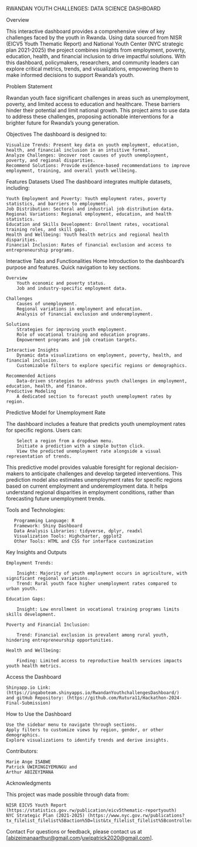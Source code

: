 RWANDAN YOUTH CHALLENGES: DATA SCIENCE DASHBOARD

Overview

This interactive dashboard provides a comprehensive view of key challenges faced by the youth in Rwanda. Using data sourced from NISR (EICV5 Youth Thematic Report) and National Youth Center (NYC strategic plan 2021-2025) the project combines insights from employment, poverty, education, health, and financial inclusion to drive impactful solutions.
With this dashboard, policymakers, researchers, and community leaders can explore critical metrics, trends, and visualizations, empowering them to make informed decisions to support Rwanda’s youth.


Problem Statement

Rwandan youth face significant challenges in areas such as unemployment, poverty, and limited access to education and healthcare. These barriers hinder their potential and limit national growth. This project aims to use data to address these challenges, proposing actionable interventions for a brighter future for Rwanda’s young generation.

Objectives
The dashboard is designed to:

    Visualize Trends: Present key data on youth employment, education, health, and financial inclusion in an intuitive format.
    Analyze Challenges: Uncover root causes of youth unemployment, poverty, and regional disparities.
    Recommend Solutions: Provide evidence-based recommendations to improve employment, training, and overall youth wellbeing.



Features
   Datasets Used
   The dashboard integrates multiple datasets, including:
   
    Youth Employment and Poverty: Youth employment rates, poverty statistics, and barriers to employment.
    Job Distribution: Sectoral and industrial job distribution data.
    Regional Variations: Regional employment, education, and health statistics.
    Education and Skills Development: Enrollment rates, vocational training roles, and skill gaps.
    Health and Wellbeing: Youth health metrics and regional health disparities.
    Financial Inclusion: Rates of financial exclusion and access to entrepreneurship programs.

Interactive Tabs and Functionalities
    Home
        Introduction to the dashboard’s purpose and features.
        Quick navigation to key sections.

    Overview
        Youth economic and poverty status.
        Job and industry-specific employment data.

    Challenges
        Causes of unemployment.
        Regional variations in employment and education.
        Analysis of financial exclusion and underemployment.

    Solutions
        Strategies for improving youth employment.
        Role of vocational training and education programs.
        Empowerment programs and job creation targets.

    Interactive Insights
        Dynamic data visualizations on employment, poverty, health, and financial inclusion.
        Customizable filters to explore specific regions or demographics.

    Recommended Actions
        Data-driven strategies to address youth challenges in employment, education, health, and finance.
    Predictive Modeling
        A dedicated section to forecast youth unemployment rates by region.

Predictive Model for Unemployment Rate

 The dashboard includes a feature that predicts youth unemployment rates for specific regions. Users can:
 
        Select a region from a dropdown menu.
        Initiate a prediction with a simple button click. 
        View the predicted unemployment rate alongside a visual representation of trends.
This predictive model provides valuable foresight for regional decision-makers to anticipate challenges and develop targeted interventions.
This prediction model also estimates unemployment rates for specific regions based on current employment and underemployment data. It helps understand regional disparities in employment conditions, rather than forecasting future unemployment trends.

Tools and Technologies:

       Programming Language: R
       Framework: Shiny Dashboard
       Data Analysis Libraries: tidyverse, dplyr, readxl
       Visualization Tools: Highcharter, ggplot2
       Other Tools: HTML and CSS for interface customization



Key Insights and Outputs

    Employment Trends:
        
        Insight: Majority of youth employment occurs in agriculture, with significant regional variations.
        Trend: Rural youth face higher unemployment rates compared to urban youth.
        
    Education Gaps:
        
        Insight: Low enrollment in vocational training programs limits skills development.

    Poverty and Financial Inclusion:
    
        Trend: Financial exclusion is prevalent among rural youth, hindering entrepreneurship opportunities.

    Health and Wellbeing:
    
        Finding: Limited access to reproductive health services impacts youth health metrics.



Access the Dashboard

    Shinyapp.io Link: (https://ingaboteam.shinyapps.io/RwandanYouthchallengesDashboard/)
    and gitHub Repository: (https://github.com/Rutura11/Hackathon-2024-Final-Submission)



How to Use the Dashboard

    Use the sidebar menu to navigate through sections.
    Apply filters to customize views by region, gender, or other demographics.
    Explore visualizations to identify trends and derive insights.


Contributors:

    Marie Ange ISABWE 
    Patrick UWIRINGIYEMUNGU and 
    Arthur ABIZEYIMANA
    


Acknowledgments

This project was made possible through data from:

    NISR EICV5 Youth Report (https://statistics.gov.rw/publication/eicv5thematic-reportyouth)
    NYC Strategic Plan (2021-2025) (https://www.nyc.gov.rw/publications?tx_filelist_filelist%5Baction%5D=list&tx_filelist_filelist%5Bcontroller%5D=File&tx_filelist_filelist%5Bpath%5D=%2Fuser_upload%2FNYC%2FPublications%2FStrategic_plan%2F&cHash=8739f80889f0bd92faf012611312138a)

Contact
For questions or feedback, please contact us at [abizeimanaarthur@gmail.com/uwipatrick2020@gmail.com].
